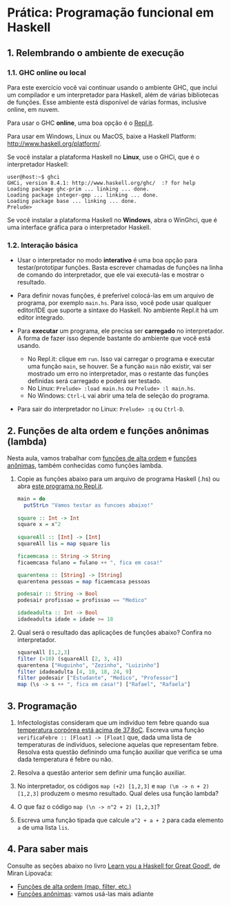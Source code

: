 # Prática: Programação funcional em Haskell

## 1. Relembrando o ambiente de execução

### 1.1. GHC online ou local

Para este exercício você vai continuar usando o ambiente GHC, que inclui um compilador e um interpretador para Haskell, além de várias bibliotecas de funções. Esse ambiente está disponível de várias formas, inclusive online, em nuvem.

Para usar o GHC **online**, uma boa opção é o [Repl.it](http://repl.it).

Para usar em Windows, Linux ou MacOS, baixe a Haskell Platform: http://www.haskell.org/platform/.


Se você instalar a plataforma Haskell no **Linux**, use o GHCi, que é o interpretador Haskell:
```
user@host:~$ ghci
GHCi, version 8.4.1: http://www.haskell.org/ghc/  :? for help
Loading package ghc-prim ... linking ... done.
Loading package integer-gmp ... linking ... done.
Loading package base ... linking ... done.
Prelude>
```

Se você instalar a plataforma Haskell no **Windows**, abra o WinGhci, que é uma interface gráfica para o interpretador Haskell.


### 1.2. Interação básica

- Usar o interpretador no modo **interativo** é uma boa opção para testar/prototipar funções. Basta escrever chamadas de funções na linha de comando do interpretador, que ele vai executá-las e mostrar o resultado. 

- Para definir novas funções, é preferível colocá-las em um arquivo de programa, por exemplo `main.hs`. Para isso, você pode usar qualquer editor/IDE que suporte a sintaxe do Haskell. No ambiente Repl.it há um editor integrado.

- Para **executar** um programa, ele precisa ser **carregado** no interpretador. A forma de fazer isso depende bastante do ambiente que você está usando. 
  - No Repl.it: clique em `run`. Isso vai carregar o programa e executar uma função `main`, se houver. Se a função `main` não existir, vai ser mostrado um erro no interpretador, mas o restante das funções definidas será carregado e poderá ser testado.
  - No Linux: `Prelude> :load main.hs` ou `Prelude> :l main.hs`.
  - No Windows: `Ctrl-L` vai abrir uma tela de seleção do programa.

- Para sair do interpretador no Linux: `Prelude> :q` ou `Ctrl-D`.



## 2. Funções de alta ordem e funções anônimas (lambda)


Nesta aula, vamos trabalhar com [funções de alta ordem](https://docs.google.com/presentation/d/1UKi2vkIMiNdScn_m7CidoSBzZ9b4j1ppCSPKYYFjxIk/edit?usp=sharing) e [funções anônimas](https://docs.google.com/presentation/d/1zxqEsvCegZhxfwjjxElIkNjY-pqmLvpEnq9Mt0YBR9Y//edit?usp=sharing), também conhecidas como funções lambda.


1. Copie as funções abaixo para um arquivo de programa Haskell (.hs) ou abra [este programa no Repl.it](https://repl.it/@AndreaSchwertne/haskell02). 

   ```haskell
   main = do 
     putStrLn "Vamos testar as funcoes abaixo!"
     
   square :: Int -> Int
   square x = x^2
  
   squareAll :: [Int] -> [Int]
   squareAll lis = map square lis 
   
   ficaemcasa :: String -> String
   ficaemcasa fulano = fulano ++ ", fica em casa!"
   
   quarentena :: [String] -> [String]
   quarentena pessoas = map ficaemcasa pessoas
   
   podesair :: String -> Bool
   podesair profissao = profissao == "Medico"
   
   idadeadulta :: Int -> Bool
   idadeadulta idade = idade >= 18
   ```

2. Qual será o resultado das aplicações de funções abaixo? Confira no interpretador.

   ```haskell
   squareAll [1,2,3]
   filter (>10) (squareAll [2, 3, 4])
   quarentena ["Huguinho", "Zezinho", "Luizinho"]
   filter idadeadulta [4, 10, 18, 24, 9]
   filter podesair ["Estudante", "Medico", "Professor"]
   map (\s -> s ++ ", fica em casa!") ["Rafael", "Rafaela"]
   ```

## 3. Programação


1. Infectologistas consideram que um indivíduo tem febre quando sua [temperatura corpórea está acima de 37,8oC](https://drauziovarella.uol.com.br/doencas-e-sintomas/febre/). Escreva uma função `verificaFebre :: [Float] -> [Float]` que, dada uma lista de temperaturas de indivíduos, selecione aquelas que representam febre. Resolva esta questão definindo uma função auxiliar que verifica se uma dada temperatura é febre ou não.

2. Resolva a questão anterior sem definir uma função auxiliar.

3. No interpretador, os códigos `map (+2) [1,2,3]` e `map (\m -> n + 2) [1,2,3]` produzem o mesmo resultado. Qual deles usa função lambda?

4. O que faz o código `map (\n -> n^2 + 2) [1,2,3]`? 

5. Escreva uma função tipada que calcule `a^2 + a + 2` para cada elemento `a` de uma lista `lis`.


## 4. Para saber mais

Consulte as seções abaixo no livro [Learn you a Haskell for Great Good!](http://learnyouahaskell.com), de Miran Lipovača:
- [Funções de alta ordem (map, filter, etc.)](http://learnyouahaskell.com/higher-order-functions) 
- [Funções anônimas](http://learnyouahaskell.com/higher-order-functions#lambdas): vamos usá-las mais adiante
